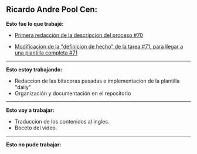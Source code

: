 ## Ricardo Andre Pool Cen:

**Esto fue lo que trabajé:**
- [Primera redacción de la descripcion del proceso #70](https://github.com/ricardo-andre-pool-cen/Equipo-0_prototipo_de_software_-seudo_repositorio./commit/cedc03ce1ecb74f8f2dd360507e6ec3daee29462)

- [Modificacion de la "definicion de hecho" de la tarea #71, para llegar a una plantilla completa #71](https://github.com/ricardo-andre-pool-cen/Equipo-0_prototipo_de_software_-seudo_repositorio./issues/71)

---
**Esto estoy trabajando:**
- Redaccion de las bitacoras pasadas e implementacion de la plantilla "daily"
- Organización y documentación en el repositorio
---
**Esto voy a trabajar:**
- Traduccion de los contenidos al ingles.
- Boceto del video.
---
**Esto no pude trabajar:**
